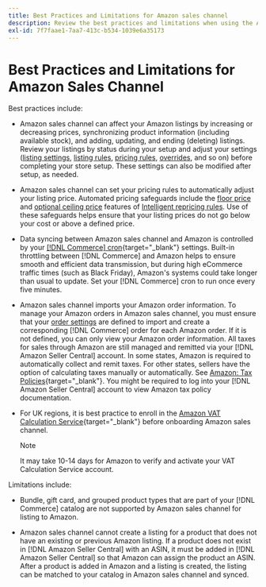 ```yaml
---
title: Best Practices and Limitations for Amazon sales channel
description: Review the best practices and limitations when using the Amazon sales channel for Adobe Commerce and Magento Open Source.
exl-id: 7f7faae1-7aa7-413c-b534-1039e6a35173
---
```

# Best Practices and Limitations for Amazon Sales Channel

Best practices include:

- Amazon sales channel can affect your Amazon listings by increasing or decreasing prices, synchronizing product information (including available stock), and adding, updating, and ending (deleting) listings. Review your listings by status during your setup and adjust your settings ([listing settings](./listing-settings.md), [listing rules](./listing-rules.md), [pricing rules](./pricing-products.md), [overrides](./overrides.md), and so on) before completing your store setup. These settings can also be modified after setup, as needed.

- Amazon sales channel can set your pricing rules to automatically adjust your listing price. Automated pricing safeguards include the [floor price](./floor-price.md) and [optional ceiling price](./optional-ceiling-price.md) features of [Intelligent repricing rules](./intelligent-repricing-rules.md). Use of these safeguards helps ensure that your listing prices do not go below your cost or above a defined price.

- Data syncing between Amazon sales channel and Amazon is controlled by your [[!DNL Commerce] cron](https://docs.magento.com/user-guide/system/cron.html){target="_blank"} settings. Built-in throttling between [!DNL Commerce] and Amazon helps to ensure smooth and efficient data transmission, but during high eCommerce traffic times (such as Black Friday), Amazon's systems could take longer than usual to update. Set your [!DNL Commerce] cron to run once every five minutes.

- Amazon sales channel imports your Amazon order information. To manage your Amazon orders in Amazon sales channel, you must ensure that your [order settings](./order-settings.md) are defined to import and create a corresponding [!DNL Commerce] order for each Amazon order. If it is not defined, you can only view your Amazon order information. All taxes for sales through Amazon are still managed and remitted via your [!DNL Amazon Seller Central] account. In some states, Amazon is required to automatically collect and remit taxes. For other states, sellers have the option of calculating taxes manually or automatically. See [Amazon: Tax Policies](https://sellercentral.amazon.com/gp/help/external/help.html?itemID=200405820&language=en_US/){target="_blank"}. You might be required to log into your [!DNL Amazon Seller Central] account to view Amazon tax policy documentation.

- For UK regions, it is best  practice to enroll in the [Amazon VAT Calculation Service](https://sell.amazon.co.uk/learn/vat-resources/){target="_blank"} before onboarding Amazon sales channel.

   
   >[!NOTE]
   >
   >It may take 10-14 days for Amazon to verify and activate your VAT Calculation Service account.

Limitations include:

- Bundle, gift card, and grouped product types that are part of your [!DNL Commerce] catalog are not supported by Amazon sales channel for listing to Amazon.

- Amazon sales channel cannot create a listing for a product that does not have an existing or previous Amazon listing. If a product does not exist in [!DNL Amazon Seller Central] with an ASIN, it must be added in [!DNL Amazon Seller Central] so that Amazon can assign the product an ASIN. After a product is added in Amazon and a listing is created, the listing can be matched to your catalog in Amazon sales channel and synced.
